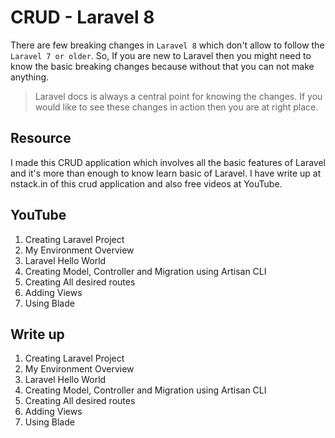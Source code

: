 # CRUD - Laravel 8

There are few breaking changes in `Laravel 8` which don't allow to follow the `Laravel 7 or older`. So, If you are new to Laravel then you might need to know the basic breaking changes because without that you can not make anything.

> Laravel docs is always a central point for knowing the changes. If you would like to see these changes in action then you are at right place.

## Resource

I made this CRUD application which involves all the basic features of Laravel and it's more than enough to know learn basic of Laravel. I have write up at nstack.in of this crud application and also free videos at YouTube.

## YouTube

1. Creating Laravel Project
2. My Environment Overview
3. Laravel Hello World
4. Creating Model, Controller and Migration using Artisan CLI
5. Creating All desired routes
6. Adding Views
7. Using Blade

## Write up


1. Creating Laravel Project
2. My Environment Overview
3. Laravel Hello World
4. Creating Model, Controller and Migration using Artisan CLI
5. Creating All desired routes
6. Adding Views
7. Using Blade

